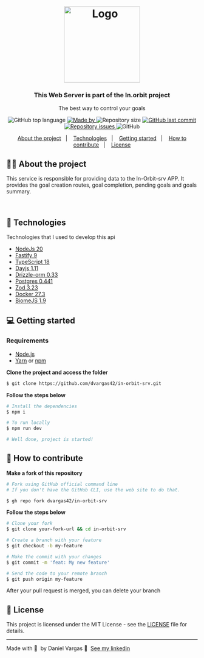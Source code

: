 <h1 align="center">
  <img alt="Logo" src="https://res.cloudinary.com/dvargas42/image/upload/v1726376479/icon_ff0qhi.png" width="200px">
</h1>

<h3 align="center">
This Web Server is part of the In.orbit project
</h3>

<p align="center">The best way to control your goals</p>

<p align="center">
  <img alt="GitHub top language" src="https://img.shields.io/github/languages/top/dvargas42/in-orbit-srv?color=%238958B5">

  <a href="https://www.linkedin.com/in/daniel-santos-040983ab/" target="_blank" rel="noopener noreferrer">
    <img alt="Made by" src="https://img.shields.io/badge/made%20by-daniel%20vargas-%238958B5">
  </a>

  <img alt="Repository size" src="https://img.shields.io/github/repo-size/dvargas42/in-orbit-srv?color=%238958B5">

  <a href="https://github.com/dvargas42/GoBarber/commits/master">
    <img alt="GitHub last commit" src="https://img.shields.io/github/last-commit/dvargas42/in-orbit-srv?color=%238958B5">
  </a>

  <a href="https://github.com/dvargas42/GoBarber/issues">
    <img alt="Repository issues" src="https://img.shields.io/github/issues/dvargas42/in-orbit-srv?color=%238958B5">
  </a>

  <img alt="GitHub" src="https://img.shields.io/github/license/dvargas42/dvargas42?color=%238958B5">
</p>

<p align="center">
  <a href="#%EF%B8%8F-about-the-project">About the project</a>&nbsp;&nbsp;&nbsp;|&nbsp;&nbsp;&nbsp;
  <a href="#-technologies">Technologies</a>&nbsp;&nbsp;&nbsp;|&nbsp;&nbsp;&nbsp;
  <a href="#-getting-started">Getting started</a>&nbsp;&nbsp;&nbsp;|&nbsp;&nbsp;&nbsp;
  <a href="#-how-to-contribute">How to contribute</a>&nbsp;&nbsp;&nbsp;|&nbsp;&nbsp;&nbsp;
  <a href="#-license">License</a>
</p>

## 💇🏼 About the project

This service is responsible for providing data to the In-Orbit-srv APP. It provides the goal creation routes, goal completion, pending goals and goals summary.

<br>

## 🚀 Technologies

Technologies that I used to develop this api

- [NodeJs 20](https://nodejs.org/pt)
- [Fastify 9](https://fastify.dev/)
- [TypeScript 18](https://www.typescriptlang.org/)
- [Dayjs 1.11](https://day.js.org/en/)
- [Drizzle-orm 0.33](https://orm.drizzle.team/)
- [Postgres 0.441](https://www.postgresql.org/)
- [Zod 3.23](https://zod.dev/)
- [Docker 27.3](https://www.docker.com/)
- [BiomeJS 1.9](https://biomejs.dev/pt-br/)

## 💻 Getting started

### Requirements

- [Node.js](https://nodejs.org/en/)
- [Yarn](https://classic.yarnpkg.com/) or [npm](https://www.npmjs.com/)


**Clone the project and access the folder**

```bash
$ git clone https://github.com/dvargas42/in-orbit-srv.git
```

**Follow the steps below**

```bash
# Install the dependencies
$ npm i

# To run locally
$ npm run dev

# Well done, project is started!
```

## 🤔 How to contribute

**Make a fork of this repository**

```bash
# Fork using GitHub official command line
# If you don't have the GitHub CLI, use the web site to do that.

$ gh repo fork dvargas42/in-orbit-srv
```

**Follow the steps below**

```bash
# Clone your fork
$ git clone your-fork-url && cd in-orbit-srv

# Create a branch with your feature
$ git checkout -b my-feature

# Make the commit with your changes
$ git commit -m 'feat: My new feature'

# Send the code to your remote branch
$ git push origin my-feature
```

After your pull request is merged, you can delete your branch

## 📝 License

This project is licensed under the MIT License - see the [LICENSE](LICENSE) file for details.

---

Made with 💜 &nbsp;by Daniel Vargas 👋 &nbsp;[See my linkedin](https://www.linkedin.com/in/daniel-santos-040983ab/)
